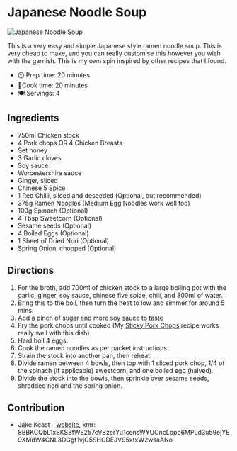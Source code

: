 # Japanese Noodle Soup

![Japanese Noodle Soup](/pix/japanese-noodle-soup.webp)

This is a very easy and simple Japanese style ramen noodle soup. This is very cheap to make, and you can really customise this however you wish with the garnish. This is my own spin inspired by other recipes that I found.

- ⏲️ Prep time: 20 minutes
- 🍳Cook time: 20 minutes
- 🍽️ Servings: 4

## Ingredients

- 750ml Chicken stock
- 4 Pork chops OR 4 Chicken Breasts
- Set honey
- 3 Garlic cloves
- Soy sauce
- Worcestershire sauce
- Ginger, sliced
- Chinese 5 Spice
- 1 Red Chilli, sliced and deseeded (Optional, but recommended)
- 375g Ramen Noodles (Medium Egg Noodles work well too)
- 100g Spinach (Optional)
- 4 Tbsp Sweetcorn (Optional)
- Sesame seeds (Optional)
- 4 Boiled Eggs (Optional)
- 1 Sheet of Dried Nori (Optional)
- Spring Onion, chopped (Optional)

## Directions

1. For the broth, add 700ml of chicken stock to a large boiling pot with the garlic, ginger, soy sauce, chinese five spice, chili, and 300ml of water.
2. Bring this to the boil, then turn the heat to low and simmer for around 5 mins.
3. Add a pinch of sugar and more soy sauce to taste
4. Fry the pork chops until cooked (My [Sticky Pork Chops](https://based.cooking/sticky-porkchops) recipe works really well with this dish)
5. Hard boil 4 eggs.
6. Cook the ramen noodles as per packet instructions.
7. Strain the stock into another pan, then reheat.
8. Divide ramen between 4 bowls, then top with 1 sliced pork chop, 1/4 of the spinach (if applicable) sweetcorn, and one boiled egg (halved).
9. Divide the stock into the bowls, then sprinkle over sesame seeds, shredded nori and the spring onion.

## Contribution

- Jake Keast - [website](https://jakekeast.xyz), xmr: 8BBKCQbL1xSKS8fWE257cVBzerYu1censWYUCncLppo6MPLd3u59ejYE9XMdW4CNL3DGgf1vjG5SHGDEJV95xtxW2wsaANo
